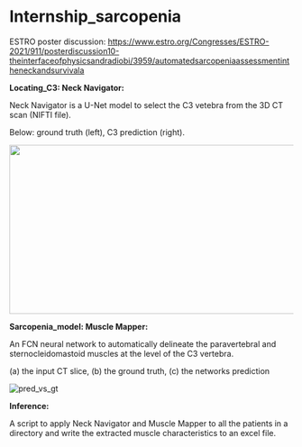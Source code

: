 # Internship_sarcopenia

ESTRO poster discussion: https://www.estro.org/Congresses/ESTRO-2021/911/posterdiscussion10-theinterfaceofphysicsandradiobi/3959/automatedsarcopeniaassessmentintheneckandsurvivala

**Locating_C3: Neck Navigator:**

Neck Navigator is a U-Net model to select the C3 vetebra from the 3D CT scan (NIFTI file).

Below: ground truth (left), C3 prediction (right).

<img src="https://user-images.githubusercontent.com/60819221/135115131-b39765e8-a919-4b53-82a1-166d3b13dadb.png" width="600" height="300">

**Sarcopenia_model: Muscle Mapper:**

An FCN neural network to automatically delineate the paravertebral and sternocleidomastoid muscles at the level of the C3 vertebra. 

(a) the input CT slice, (b) the ground truth, (c) the networks prediction

![pred_vs_gt](https://user-images.githubusercontent.com/60819221/135115254-eaa2a0ab-b22a-465f-a792-edb948959e1d.png)


**Inference:**

A script to apply Neck Navigator and Muscle Mapper to all the patients in a directory and write the extracted muscle characteristics to an excel file.

